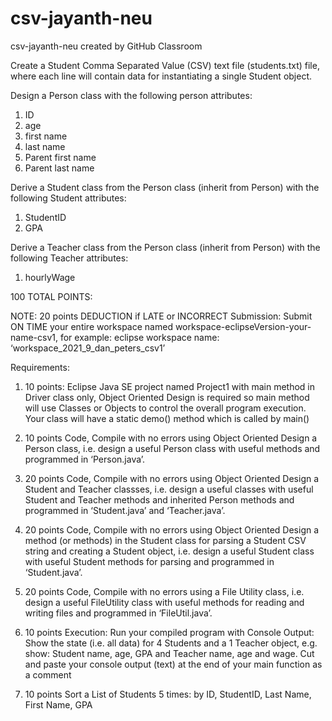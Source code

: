 # csv-jayanth-neu
csv-jayanth-neu created by GitHub Classroom


Create a Student Comma Separated Value (CSV) text file (students.txt) file, where each line will contain data for instantiating a single Student object.

Design a Person class with the following person attributes:
1. ID
2. age
3. first name
4. last name
5. Parent first name
6. Parent last name

Derive a Student class from the Person class (inherit from Person) with the following Student attributes:

1. StudentID
2. GPA

Derive a Teacher class from the Person class (inherit from Person) with the following Teacher attributes:

1. hourlyWage


100 TOTAL POINTS:

NOTE: 20 points DEDUCTION if LATE or INCORRECT Submission: Submit ON TIME your entire workspace named workspace-eclipseVersion-your-name-csv1, for example: eclipse workspace name:  ‘workspace_2021_9_dan_peters_csv1’


Requirements:
1. 10 points: Eclipse Java SE project named Project1 with main method in Driver class only, Object Oriented Design is required so main method will use Classes or Objects to control the overall program execution. Your class will have a static demo() method which is called by main()

2. 10 points Code, Compile with no errors using Object Oriented Design a Person class, i.e. design a useful Person class with useful methods and programmed in ‘Person.java’.

3. 20 points Code, Compile with no errors using Object Oriented Design a Student and Teacher classses, i.e. design a useful classes with useful Student and Teacher methods and inherited Person methods and programmed  in ‘Student.java’ and ‘Teacher.java’.

4. 20 points Code, Compile with no errors using Object Oriented Design a method (or methods) in the Student class for parsing a Student CSV string and creating a Student object, i.e. design a useful Student class with useful Student methods for parsing and programmed  in ‘Student.java’.

4. 20 points Code, Compile with no errors using a File Utility class, i.e. design a useful FileUtility class with useful methods for reading and writing files and programmed in ‘FileUtil.java’.

5. 10 points Execution: Run your compiled program with Console Output: Show the state (i.e. all data) for 4 Students and a 1 Teacher object, e.g. show: Student name, age, GPA and Teacher name, age and wage. Cut and paste your console output (text) at the end of your main function as a comment

6. 10 points Sort a List of Students 5 times: by ID, StudentID, Last Name, First Name, GPA
